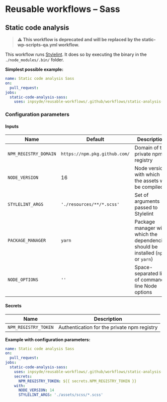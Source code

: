 # Reusable workflows – Sass

## Static code analysis

> **:warning: This workflow is deprecated and will be replaced by the static-wp-scripts-qa.yml workflow.**

This workflow runs [Stylelint](https://stylelint.io/). It does so by executing the binary in
the `./node_modules/.bin/` folder.

**Simplest possible example:**

```yml
name: Static code analysis Sass
on:
  pull_request:
jobs:
  static-code-analysis-sass:
    uses: inpsyde/reusable-workflows/.github/workflows/static-analysis-sass.yml@main
```

### Configuration parameters

#### Inputs

| Name                  | Default                       | Description                                                                       |
|-----------------------|-------------------------------|-----------------------------------------------------------------------------------|
| `NPM_REGISTRY_DOMAIN` | `https://npm.pkg.github.com/` | Domain of the private npm registry                                                |
| `NODE_VERSION`        | 16                            | Node version with which the assets will be compiled                               |
| `STYLELINT_ARGS`      | `'./resources/**/*.scss'`     | Set of arguments passed to Stylelint                                              |
| `PACKAGE_MANAGER`     | `yarn`                        | Package manager with which the dependencies should be installed (`npm` or `yarn`) |
| `NODE_OPTIONS`        | `''`                          | Space-separated list of command-line Node options                                 |

#### Secrets

| Name                 | Description                                 |
|----------------------|---------------------------------------------|
| `NPM_REGISTRY_TOKEN` | Authentication for the private npm registry |

**Example with configuration parameters:**

```yml
name: Static code analysis Sass
on:
  pull_request:
jobs:
  static-code-analysis-sass:
    uses: inpsyde/reusable-workflows/.github/workflows/static-analysis-sass.yml@main
    secrets:
      NPM_REGISTRY_TOKEN: ${{ secrets.NPM_REGISTRY_TOKEN }}
    with:
      NODE_VERSION: 14
      STYLELINT_ARGS: './assets/scss/*.scss'
```
